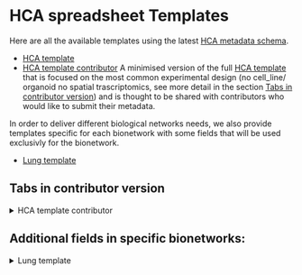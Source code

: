 # HCA spreadsheet Templates

Here are all the available templates using the latest [HCA metadata schema](https://github.com/HumanCellAtlas/metadata-schema/tree/master/json_schema). 
- [HCA template](hca_template.xlsx)
- [HCA template contributor](hca_template_contributor.xlsx)
    A minimised version of the full [HCA template](hca_template.xlsx) that is focused on the most common experimental design (no cell_line/ organoid no spatial trascriptomics, see more detail in the section [Tabs in contributor version](#tabs-in-contributor-version)) and is thought to be shared with contributors who would like to submit their metadata.

In order to deliver different biological networks needs, we also provide templates specific for each bionetwork with some fields that will be used exclusivly for the bionetwork.

- [Lung template](hca_lung_template.xlsx)


## Tabs in contributor version
<details><summary>HCA template contributor</summary>

**Tabs kept**:
	Project
	/ Project - Contributors
	/ Project - Publications
	/ Project - Funders
	/ Donor organism
	/ Specimen from organism
	/ Cell suspension
	/ Supplementary file
	/ Sequence file
	/ Analysis file
	/ Collection protocol
	/ Dissociation protocol
	/ Enrichment protocol
	/ Library preparation protocol
	/ Sequencing protocol
	/ Analysis protocol

**Tabs removed**
:
	~Organoid~
	/ ~Cell line~
	/ ~Imaged Specimen~
	/ ~Image file~
	/ ~Treatment protocol~
	/ ~Differentiation protocol~
	/ ~Aggregate generation protocol~
	/ ~Ipsc induction protocol~
	/ ~Imaging preparation protocol~
	/ ~Imaging protocol~
	/ ~Additional reagents~
	/ ~Imaging protocol - Channel~
	/ ~Imaging protocol - Probe~
	/ ~Familial relationship~

</details>

## Additional fields in specific bionetworks:
<details><summary>Lung template</summary>


| Programmatic name | schema | field | 
| ----------------- | ------ | ----- |
| `donor_organism.medical_tests.pft_method` | donor_organism.medical_tests | pft_method |
| `donor_organism.medical_tests.pft_age` | donor_organism.medical_tests | pft_age |
| `donor_organism.medical_tests.pft_time_point` | donor_organism.medical_tests | pft_time_point |
| `donor_organism.medical_tests.pft_relative_time_point` | donor_organism.medical_tests | pft_relative_time_point |
| `donor_organism.medical_tests.fev1_predicted` | donor_organism.medical_tests | fev1_predicted |
| `donor_organism.medical_tests.fev1_prebd` | donor_organism.medical_tests | fev1_prebd |
| `donor_organism.medical_tests.fev1_postbd` | donor_organism.medical_tests | fev1_postbd |
| `donor_organism.medical_tests.fev1_prebd_predicted_percent` | donor_organism.medical_tests | fev1_prebd_predicted_percent |
| `donor_organism.medical_tests.fev1_postbd_predicted_percent` | donor_organism.medical_tests | fev1_postbd_predicted_percent |
| `donor_organism.medical_tests.fvc_predicted` | donor_organism.medical_tests | fvc_predicted |
| `donor_organism.medical_tests.fvc_prebd` | donor_organism.medical_tests | fvc_prebd |
| `donor_organism.medical_tests.fvc_postbd` | donor_organism.medical_tests | fvc_postbd |
| `donor_organism.medical_tests.fvc_prebd_predicted_percent` | donor_organism.medical_tests | fvc_prebd_predicted_percent |
| `donor_organism.medical_tests.fvc_postbd_predicted_percent` | donor_organism.medical_tests | fvc_postbd_predicted_percent |
| `donor_organism.medical_tests.fev1_fvc_ratio_prebd` | donor_organism.medical_tests | fev1_fvc_ratio_prebd |
| `donor_organism.medical_tests.fev1_fvc_ratio_postbd` | donor_organism.medical_tests | fev1_fvc_ratio_postbd |
| `donor_organism.medical_tests.frc_abs` | donor_organism.medical_tests | frc_abs |
| `donor_organism.medical_tests.frc_predicted_percent` | donor_organism.medical_tests | frc_predicted_percent |
| `donor_organism.medical_tests.rv` | donor_organism.medical_tests | rv |
| `donor_organism.medical_tests.rv_predicted_percent` | donor_organism.medical_tests | rv_predicted_percent |
| `donor_organism.medical_tests.ic` | donor_organism.medical_tests | ic |
| `donor_organism.medical_tests.ic_predicted_percent` | donor_organism.medical_tests | ic_predicted_percent |
| `donor_organism.medical_tests.dlco` | donor_organism.medical_tests | dlco |
| `donor_organism.medical_tests.dlco_predicted_percent` | donor_organism.medical_tests | dlco_predicted_percent |
| `donor_organism.medical_tests.kco` | donor_organism.medical_tests | kco |
| `donor_organism.medical_tests.kco_predicted_percent` | donor_organism.medical_tests | kco_predicted_percent |
| `donor_organism.disease_profile.copd_gold_stage` | donor_organism.disease_profile | copd_gold_stage |
| `donor_organism.disease_profile.copd_mmrc_grade` | donor_organism.disease_profile | copd_mmrc_grade |
| `donor_organism.disease_profile.copd_cat_score` | donor_organism.disease_profile | copd_cat_score |
| `donor_organism.disease_profile.copd_gold_abe_assessment` | donor_organism.disease_profile | copd_gold_abe_assessment |
| `donor_organism.disease_profile.copd_phenotype` | donor_organism.disease_profile | copd_phenotype |
| `donor_organism.disease_profile.copd_emphysema_percentage` | donor_organism.disease_profile | copd_emphysema_percentage |

</details>
